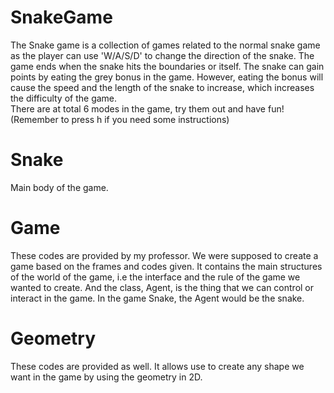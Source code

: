 # SnakeGame
The Snake game is a collection of games related to the normal snake game as the player can use 'W/A/S/D'  to change the direction of the snake. The game ends when the snake hits the boundaries or itself. The snake can gain points by eating the grey bonus in the game. However, eating the bonus will cause the speed and the length of the snake to increase, which increases the difficulty of the game. \
There are at total 6 modes in the game, try them out and have fun! (Remember to press h if you need some instructions)

# Snake
Main body of the game.

# Game
These codes are provided by my professor. We were supposed to create a game based on the frames and codes given. It contains the main structures of the world of the game, i.e the interface and the rule of the game we wanted to create. And the class, Agent, is the thing that we can control or interact in the game. In the game Snake, the Agent would be the snake.

# Geometry
These codes are provided as well. It allows use to create any shape we want in the game by using the geometry in 2D.
